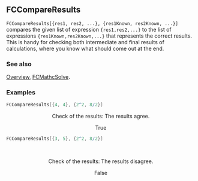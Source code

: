 ## FCCompareResults

`FCCompareResults[{res1, res2, ...}, {res1Known, res2Known, ...}]` compares the given list of expression `{res1,res2,...}` to the list of expressions `{res1Known,res2Known,...}` that represents the correct results. This is handy for checking both intermediate and final results of calculations, where you know what should come out at the end.

### See also

[Overview](Extra/FeynCalc.md), [FCMathcSolve](FCMathcSolve.md).

### Examples

```mathematica
FCCompareResults[{4, 4}, {2^2, 8/2}]
```

$$\text{Check of the results:} \;\text{The results agree.}$$

$$\text{True}$$

```mathematica
FCCompareResults[{3, 5}, {2^2, 8/2}] 
  
 

```

$$\text{Check of the results:} \;\text{The results disagree.}$$

$$\text{False}$$
